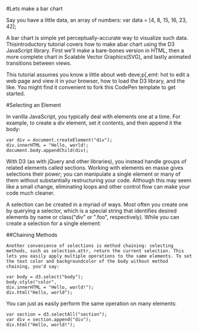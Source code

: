 #Lets make a bar chart

Say you have a little data, an array of numbers:
	var data = [4, 8, 15, 16, 23, 42];

A bar chart is simple yet perceptually-accurate way to visualize such data. Thisintroductory tutorial covers how to make abar chart using the D3 JavaScript library. First we'll make a bare-bones version in HTML, then a more complete chart in Scalable Vector Graphics(SVG), and lastly animated transitions between views.

This tutorial assumes you know a little about web deve;p[,emt: hot to edit a web page and view it in your browser, how to load the D3 library, and the like. You might find it convenient to fork this CodePen template to get started.

#Selecting an Element

In vanilla JavaScript, you typically deal with elements one at a time. For example, to create a div element, set it contents, and then append it the body:

	var div = document.createElement("div");
	div.innerHTML = "Hello, world!;
	document.body.appendChild(div);

With D3 (as with jQuery and other libraries), you instead handle groups of related elements called sections. Working with elements en masse gives selections their power; you can manipulate a single element or many of them without substantially restructuring your code. Although this may seem like a small change, eliminating loops and other control flow can make your code much cleaner.

A selection can be created in a myriad of ways. Most often you create one by querying a selector, which is a special string that identifies desired elements by name or class("div" or ".foo", respectively). While you can create a selection for a single element:

##Chaining Methods

	Another convenience of selections is method chaining: selecting methods, such as selection.attr, return the current selection. This lets you easily apply multiple operations to the same elements. To set the text color and backgroundcolor of the body without method chaining, you'd say:

	var body = d3.select("body");
	body.style("color", 
	div.innerHTML = "Hello, world!");
	div.html("Hello, world");

You can just as easily perform the same operation on many elements:

	var section = d3.selectAll("section");
	var div = section.append("div");
	div.html("Hello, world!");
